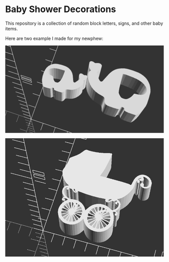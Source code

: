 # Baby Shower Decorations

This repository is a collection of random block letters, signs, and other baby items.

Here are two example I made for my newphew:

![alt tag](https://github.com/avirtuos/openscad/blob/master/baby_shower/docs/img/elephant_render.png?raw=true)

![alt tag](https://github.com/avirtuos/openscad/blob/master/baby_shower/docs/img/stroller_render.png?raw=true)